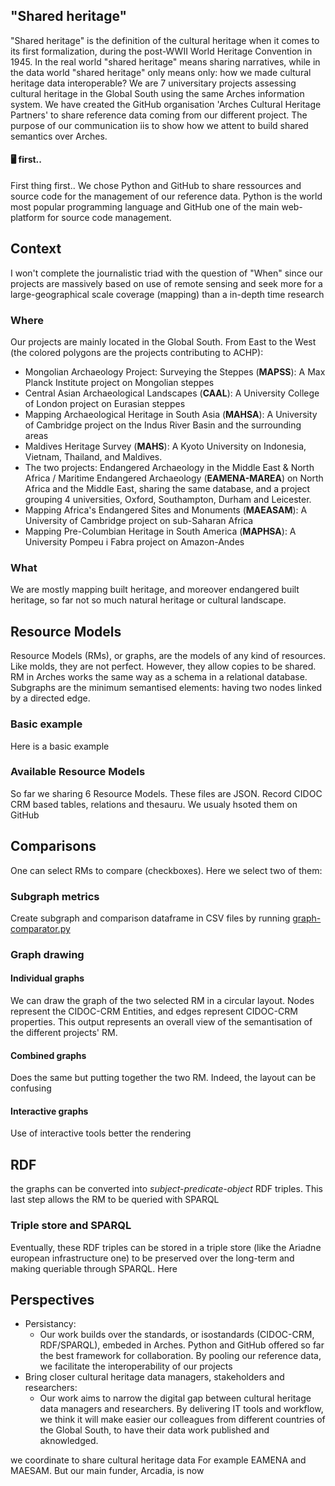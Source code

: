 ## "Shared heritage"

"Shared heritage" is the definition of the cultural heritage when it comes to its first formalization, during the post-WWII World Heritage Convention in 1945. In the real world "shared heritage" means sharing narratives, while in the data world "shared heritage" only means only: how we made cultural heritage data interoperable? We are 7 universitary projects assessing cultural heritage in the Global South using the same Arches information system. We have created the GitHub organisation 'Arches Cultural Heritage Partners' to share reference data coming from our different project. The purpose of our communication iis to show how we attent to build shared semantics over Arches.

#### 🖥️ first..

First thing first.. We chose Python and GitHub to share ressources and source code for the management of our reference data. Python is the world most popular programming language and GitHub one of the main web-platform for source code management. 

## Context

I won't complete the journalistic triad with the question of "When" since our projects are massively based on use of remote sensing and seek more for a large-geographical scale coverage (mapping) than a in-depth time research

### Where

Our projects are mainly located in the Global South. From East to the West (the colored polygons are the projects contributing to ACHP):
*   Mongolian Archaeology Project: Surveying the Steppes (**MAPSS**): A Max Planck Institute project on Mongolian steppes
*   Central Asian Archaeological Landscapes (**CAAL**): A University College of London project on Eurasian steppes
*   Mapping Archaeological Heritage in South Asia (**MAHSA**): A University of Cambridge project on the Indus River Basin and the surrounding areas
*   Maldives Heritage Survey (**MAHS**): A Kyoto University on Indonesia, Vietnam, Thailand, and Maldives.
*   The two projects: Endangered Archaeology in the Middle East & North Africa / Maritime Endangered Archaeology (**EAMENA-MAREA**) on North Africa and the Middle East, sharing the same database, and a project grouping 4 universities, Oxford, Southampton, Durham and Leicester. 
*   Mapping Africa's Endangered Sites and Monuments (**MAEASAM**): A University of Cambridge project on sub-Saharan Africa
*   Mapping Pre-Columbian Heritage in South America (**MAPHSA**): A University Pompeu i Fabra project on Amazon-Andes

### What

We are mostly mapping built heritage, and moreover endangered built heritage, so far not so much natural heritage or cultural landscape. 

## Resource Models

Resource Models (RMs), or graphs, are the models of any kind of resources. Like molds, they are not perfect. However, they allow copies to be shared. RM in Arches works the same way as a schema in a relational database. Subgraphs are the minimum semantised elements: having two nodes linked by a directed edge.

### Basic example

Here is a basic example

### Available Resource Models

So far we sharing 6 Resource Models. These files are JSON. Record CIDOC CRM based tables, relations and thesauru. We usualy hsoted them on GitHub

## Comparisons

One can select RMs to compare (checkboxes). Here we select two of them:

### Subgraph metrics

Create subgraph and comparison dataframe in CSV files by running [graph-comparator.py](https://github.com/achp-project/cultural-heritage/blob/main/graph-parser/graph_comparator.py)

### Graph drawing

#### Individual graphs

We can draw the graph of the two selected RM in a circular layout. Nodes represent the CIDOC-CRM Entities, and edges represent CIDOC-CRM properties. This output represents an overall view of the semantisation of the different projects' RM.

#### Combined graphs

Does the same but putting together the two RM. Indeed, the layout can be confusing

#### Interactive graphs

Use of interactive tools better the rendering

## RDF

the graphs can be converted into *subject-predicate-object* RDF triples. This last step allows the RM to be queried with SPARQL

### Triple store and SPARQL

Eventually, these RDF triples can be stored in a triple store (like the Ariadne european infrastructure one) to be preserved over the long-term and making queriable through SPARQL. Here 

## Perspectives

* Persistancy:
	- Our work builds over the standards, or isostandards (CIDOC-CRM, RDF/SPARQL), embeded in Arches. Python and GitHub offered so far the best framework for collaboration. By pooling our reference data, we facilitate the interoperability of our projects
* Bring closer cultural heritage data managers, stakeholders and researchers:
	- Our work aims to narrow the digital gap between cultural heritage data managers and researchers. By delivering IT tools and workflow, we think it will make easier our colleagues from different countries of the Global South, to have their data work published and aknowledged.

we coordinate to share cultural heritage data
For example EAMENA and MAESAM. But our main funder, Arcadia, is now 